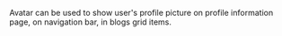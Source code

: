 Avatar can be used to show user's profile picture on profile information page, on navigation bar, in blogs grid items.